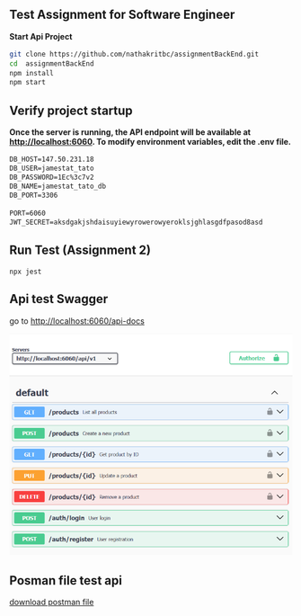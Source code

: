## Test Assignment for Software Engineer

**Start Api Project**

 ```bash
git clone https://github.com/nathakritbc/assignmentBackEnd.git
cd  assignmentBackEnd
npm install
npm start
```

## Verify project startup

**Once the server is running, the API endpoint will be available at <http://localhost:6060>. To modify environment variables, edit the .env file.**

 ```env
DB_HOST=147.50.231.18
DB_USER=jamestat_tato
DB_PASSWORD=1Ec%3c7v2
DB_NAME=jamestat_tato_db
DB_PORT=3306

PORT=6060
JWT_SECRET=aksdgakjshdaisuyiewyrowerowyeroklsjghlasgdfpasod8asd

```

## Run Test (Assignment 2)

 ```env
npx jest
 ```

## Api test Swagger 
go to <http://localhost:6060/api-docs>

<img src="./src/assets/api-enpoint.png" />

## Posman file test api 

<a  href="./assignment_back_end.postman_collection.json"  download="assignment_back_end.postman_collection.json">download postman file</a>
 
